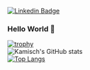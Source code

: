 [![Linkedin Badge](https://img.shields.io/badge/-LinkedIn-blue?style=flat-square&logo=Linkedin&logoColor=white&link=https://www.linkedin.com/in/chase-chengtao-wang/)](https://www.linkedin.com/in/chase-chengtao-wang/)
### Hello World 👋
[![trophy](https://github-profile-trophy.vercel.app/?username=kamisch&theme=chalk&row=2&column=4)](https://github.com/ryo-ma/github-profile-trophy)  
![Kamisch's GitHub stats](https://github-readme-stats.vercel.app/api?username=kamisch&count_private=true&show_icons=true&theme=radical)  
[![Top Langs](https://github-readme-stats.vercel.app/api/top-langs/?username=kamisch&hide_border=true&layout=compact)](https://github.com/kamisch)  


